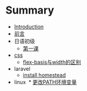 # Summary

* [Introduction](README.md)
* [前言](README.MD)
* 日语初级
  * [第一课](di-yi-ke.md)
* [css](css.md)
  * [flex-basis与width的区别](css/flex-basisyu-width-de-qu-bie.md)
* laravel
  * [install homestead](install-homestead.md)
* linux
  * [更改PATH环境变量](change-path.md)

